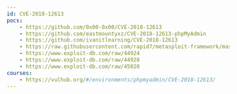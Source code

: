 ```yaml
---
id: CVE-2018-12613
pocs:
    - https://github.com/0x00-0x00/CVE-2018-12613
    - https://github.com/eastmountyxz/CVE-2018-12613-phpMyAdmin
    - https://github.com/ivanitlearning/CVE-2018-12613
    - https://raw.githubusercontent.com/rapid7/metasploit-framework/master/modules/exploits/multi/http/phpmyadmin_lfi_rce.rb
    - https://www.exploit-db.com/raw/44924
    - https://www.exploit-db.com/raw/44928
    - https://www.exploit-db.com/raw/45020
courses:
    - https://vulhub.org/#/environments/phpmyadmin/CVE-2018-12613/
---
```

